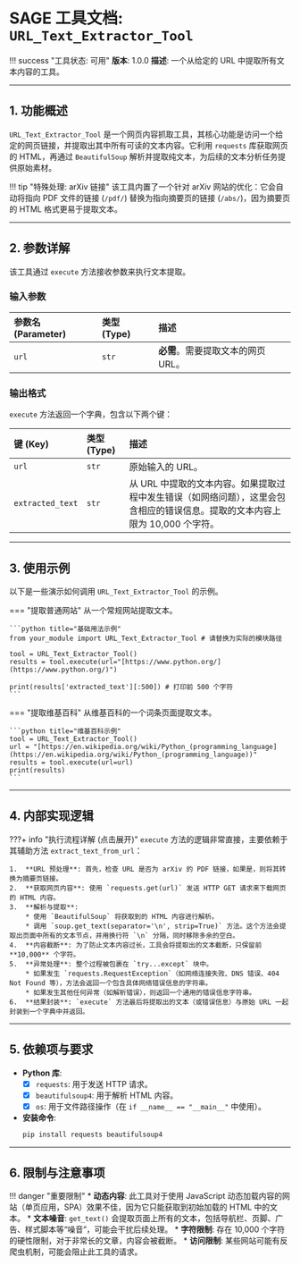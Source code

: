 # SAGE 工具文档: `URL_Text_Extractor_Tool`

!!! success "工具状态: 可用"
    **版本**: 1.0.0
    **描述**: 一个从给定的 URL 中提取所有文本内容的工具。

---

## 1. 功能概述

`URL_Text_Extractor_Tool` 是一个网页内容抓取工具，其核心功能是访问一个给定的网页链接，并提取出其中所有可读的文本内容。它利用 `requests` 库获取网页的 HTML，再通过 `BeautifulSoup` 解析并提取纯文本，为后续的文本分析任务提供原始素材。

!!! tip "特殊处理: arXiv 链接"
    该工具内置了一个针对 arXiv 网站的优化：它会自动将指向 PDF 文件的链接 (`/pdf/`) 替换为指向摘要页的链接 (`/abs/`)，因为摘要页的 HTML 格式更易于提取文本。

---

## 2. 参数详解

该工具通过 `execute` 方法接收参数来执行文本提取。

### 输入参数

| 参数名 (Parameter) | 类型 (Type) | 描述 |
|:-------------------|:------------|:-------------------------------------------|
| `url` | `str` | **必需**。需要提取文本的网页 URL。 |

### 输出格式

`execute` 方法返回一个字典，包含以下两个键：

| 键 (Key) | 类型 (Type) | 描述 |
|:-----------------|:------------|:-------------------------------------------------------------------------------------------------------------------------------------|
| `url` | `str` | 原始输入的 URL。 |
| `extracted_text` | `str` | 从 URL 中提取的文本内容。如果提取过程中发生错误（如网络问题），这里会包含相应的错误信息。提取的文本内容上限为 10,000 个字符。 |

---

## 3. 使用示例

以下是一些演示如何调用 `URL_Text_Extractor_Tool` 的示例。

=== "提取普通网站"
    从一个常规网站提取文本。

    ```python title="基础用法示例"
    from your_module import URL_Text_Extractor_Tool # 请替换为实际的模块路径

    tool = URL_Text_Extractor_Tool()
    results = tool.execute(url="[https://www.python.org/](https://www.python.org/)")

    print(results['extracted_text'][:500]) # 打印前 500 个字符
    ```

=== "提取维基百科"
    从维基百科的一个词条页面提取文本。

    ```python title="维基百科示例"
    tool = URL_Text_Extractor_Tool()
    url = "[https://en.wikipedia.org/wiki/Python_(programming_language](https://en.wikipedia.org/wiki/Python_(programming_language))"
    results = tool.execute(url=url)
    print(results)
    ```

---

## 4. 内部实现逻辑

???+ info "执行流程详解 (点击展开)"
    `execute` 方法的逻辑非常直接，主要依赖于其辅助方法 `extract_text_from_url`：

    1.  **URL 预处理**: 首先，检查 URL 是否为 arXiv 的 PDF 链接，如果是，则将其转换为摘要页链接。
    2.  **获取网页内容**: 使用 `requests.get(url)` 发送 HTTP GET 请求来下载网页的 HTML 内容。
    3.  **解析与提取**:
        * 使用 `BeautifulSoup` 将获取到的 HTML 内容进行解析。
        * 调用 `soup.get_text(separator='\n', strip=True)` 方法。这个方法会提取出页面中所有的文本节点，并用换行符 `\n` 分隔，同时移除多余的空白。
    4.  **内容截断**: 为了防止文本内容过长，工具会将提取出的文本截断，只保留前 **10,000** 个字符。
    5.  **异常处理**: 整个过程被包裹在 `try...except` 块中。
        * 如果发生 `requests.RequestException`（如网络连接失败、DNS 错误、404 Not Found 等），方法会返回一个包含具体网络错误信息的字符串。
        * 如果发生其他任何异常（如解析错误），则返回一个通用的错误信息字符串。
    6.  **结果封装**: `execute` 方法最后将提取出的文本（或错误信息）与原始 URL 一起封装到一个字典中并返回。

---

## 5. 依赖项与要求

* **Python 库**:
    - [x] `requests`: 用于发送 HTTP 请求。
    - [x] `beautifulsoup4`: 用于解析 HTML 内容。
    - [x] `os`: 用于文件路径操作（在 `if __name__ == "__main__"` 中使用）。

* **安装命令**:
    ```bash
    pip install requests beautifulsoup4
    ```

---

## 6. 限制与注意事项

!!! danger "重要限制"
    * **动态内容**: 此工具对于使用 JavaScript 动态加载内容的网站（单页应用，SPA）效果不佳，因为它只能获取到初始加载的 HTML 中的文本。
    * **文本噪音**: `get_text()` 会提取页面上所有的文本，包括导航栏、页脚、广告、样式脚本等“噪音”，可能会干扰后续处理。
    * **字符限制**: 存在 10,000 个字符的硬性限制，对于非常长的文章，内容会被截断。
    * **访问限制**: 某些网站可能有反爬虫机制，可能会阻止此工具的请求。